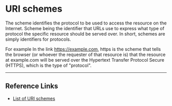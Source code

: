 # URI schemes

The scheme identifies the protocol to be used to access the resource on the Internet. Scheme being the identifier that URLs use to express what type of protocol the specific resource should be served over. In short, schemes are simply identifiers for protocols.

For example
In the link https://example.com, https is the scheme that tells the browser (or whoever the requester of that resource is) that the resource at example.com will be served over the Hypertext Transfer Protocol Secure (HTTPS), which is the type of "protocol".

---

## Reference Links

- [List of URI schemes](https://en.wikipedia.org/wiki/List_of_URI_schemes)
